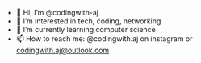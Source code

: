 - 👋 Hi, I’m @codingwith-aj
- 👀 I’m interested in tech, coding, networking
- 🌱 I’m currently learning computer science
- 📫 How to reach me: @codingwith.aj on instagram or codingwith.aj@outlook.com

<!---
codingwith-aj/codingwith-aj is a ✨ special ✨ repository because its `README.md` (this file) appears on your GitHub profile.
You can click the Preview link to take a look at your changes.
--->
